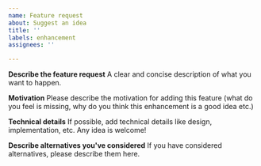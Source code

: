 ```yaml
---
name: Feature request
about: Suggest an idea
title: ''
labels: enhancement
assignees: ''

---
```


**Describe the feature request**
A clear and concise description of what you want to happen.

**Motivation**
Please describe the motivation for adding this feature (what do you feel is missing, why do you think this enhancement is a good idea etc.)

**Technical details**
If possible, add technical details like design, implementation, etc. Any idea is welcome!

**Describe alternatives you've considered**
If you have considered alternatives, please describe them here.
